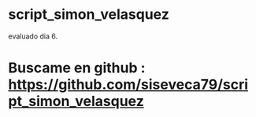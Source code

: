 # script_simon_velasquez
evaluado dia 6.


# Buscame en github : https://github.com/siseveca79/script_simon_velasquez
